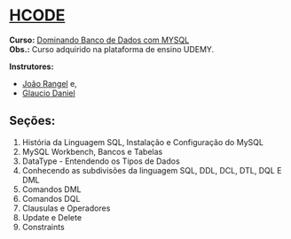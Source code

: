 # [HCODE](https://hcode.com.br/)

**Curso:** [Dominando Banco de Dados com MYSQL](https://www.udemy.com/course/curso-mysql/)  
__Obs.:__ Curso adquirido na plataforma de ensino UDEMY.

**Instrutores:** 
 - [João Rangel](https://www.udemy.com/user/joao-rangel/) e, 
 - [Glaucio Daniel](https://www.udemy.com/user/glaucio-daniel-souza-santos/)


 ## Seções:  
 1. História da Linguagem SQL, Instalação e Configuração do MySQL  
 2. MySQL Workbench, Bancos e Tabelas  
 3. DataType - Entendendo os Tipos de Dados  
 4. Conhecendo as subdivisões da linguagem SQL, DDL, DCL, DTL, DQL E DML  
 5. Comandos DML  
 6. Comandos DQL  
 7. Clausulas e Operadores  
 8. Update e Delete  
 9. Constraints  